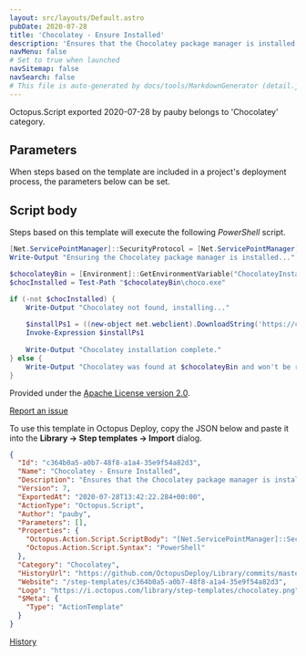 ```yaml
---
layout: src/layouts/Default.astro
pubDate: 2020-07-28
title: 'Chocolatey - Ensure Installed'
description: 'Ensures that the Chocolatey package manager is installed on the system. The installer is downloaded from https://chocolatey.org if required.'
navMenu: false
# Set to true when launched
navSitemap: false
navSearch: false
# This file is auto-generated by docs/tools/MarkdownGenerator (detail.js)
---
```


Octopus.Script exported 2020-07-28 by pauby belongs to 'Chocolatey' category.

## Parameters

When steps based on the template are included in a project's deployment process, the parameters below can be set.



## Script body

Steps based on this template will execute the following *PowerShell* script.

```powershell
[Net.ServicePointManager]::SecurityProtocol = [Net.ServicePointManager]::SecurityProtocol -bor [Net.SecurityProtocolType]::Tls12
Write-Output "Ensuring the Chocolatey package manager is installed..."

$chocolateyBin = [Environment]::GetEnvironmentVariable("ChocolateyInstall", "Machine") + "\bin"
$chocInstalled = Test-Path "$chocolateyBin\choco.exe"

if (-not $chocInstalled) {
    Write-Output "Chocolatey not found, installing..."
    
    $installPs1 = ((new-object net.webclient).DownloadString('https://chocolatey.org/install.ps1'))
    Invoke-Expression $installPs1
    
    Write-Output "Chocolatey installation complete."
} else {
    Write-Output "Chocolatey was found at $chocolateyBin and won't be reinstalled."
}

```

Provided under the [Apache License version 2.0](https://github.com/OctopusDeploy/Library/blob/master/LICENSE.txt).

[Report an issue](https://github.com/OctopusDeploy/Library/issues/new?assignees=&labels=&projects=&template=bug-report.yml&title=Issue%20with%20Chocolatey%20-%20Ensure%20Installed&step-template=Chocolatey%20-%20Ensure%20Installed)

<div class="get-json">

To use this template in Octopus Deploy, copy the JSON below and paste it into the **Library → Step templates → Import** dialog.

```json
{
  "Id": "c364b0a5-a0b7-48f8-a1a4-35e9f54a82d3",
  "Name": "Chocolatey - Ensure Installed",
  "Description": "Ensures that the Chocolatey package manager is installed on the system. The installer is downloaded from https://chocolatey.org if required.",
  "Version": 7,
  "ExportedAt": "2020-07-28T13:42:22.284+00:00",
  "ActionType": "Octopus.Script",
  "Author": "pauby",
  "Parameters": [],
  "Properties": {
    "Octopus.Action.Script.ScriptBody": "[Net.ServicePointManager]::SecurityProtocol = [Net.ServicePointManager]::SecurityProtocol -bor [Net.SecurityProtocolType]::Tls12\nWrite-Output \"Ensuring the Chocolatey package manager is installed...\"\n\n$chocolateyBin = [Environment]::GetEnvironmentVariable(\"ChocolateyInstall\", \"Machine\") + \"\\bin\"\n$chocInstalled = Test-Path \"$chocolateyBin\\choco.exe\"\n\nif (-not $chocInstalled) {\n    Write-Output \"Chocolatey not found, installing...\"\n    \n    $installPs1 = ((new-object net.webclient).DownloadString('https://chocolatey.org/install.ps1'))\n    Invoke-Expression $installPs1\n    \n    Write-Output \"Chocolatey installation complete.\"\n} else {\n    Write-Output \"Chocolatey was found at $chocolateyBin and won't be reinstalled.\"\n}\n",
    "Octopus.Action.Script.Syntax": "PowerShell"
  },
  "Category": "Chocolatey",
  "HistoryUrl": "https://github.com/OctopusDeploy/Library/commits/master/step-templates//opt/buildagent/work/75443764cd38076d/step-templates/chocolatey-ensure-installed.json",
  "Website": "/step-templates/c364b0a5-a0b7-48f8-a1a4-35e9f54a82d3",
  "Logo": "https://i.octopus.com/library/step-templates/chocolatey.png",
  "$Meta": {
    "Type": "ActionTemplate"
  }
}
```

[History](https://github.com/OctopusDeploy/Library/commits/master/step-templates/https://github.com/OctopusDeploy/Library/commits/master/step-templates//opt/buildagent/work/75443764cd38076d/step-templates/chocolatey-ensure-installed.json)

</div>
